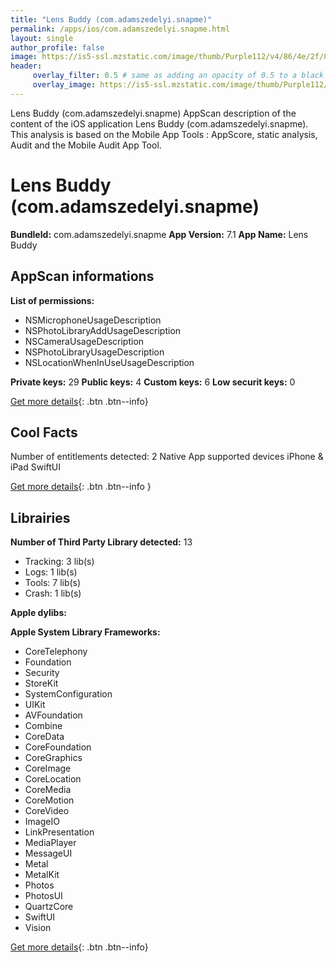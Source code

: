 ```yaml
---
title: "Lens Buddy (com.adamszedelyi.snapme)"
permalink: /apps/ios/com.adamszedelyi.snapme.html
layout: single
author_profile: false
image: https://is5-ssl.mzstatic.com/image/thumb/Purple112/v4/86/4e/2f/864e2fb0-6b3d-b049-b8a0-48b50bdd373e/AppIcon-1x_U007emarketing-0-7-85-220.jpeg/512x512bb.jpg
header: 
     overlay_filter: 0.5 # same as adding an opacity of 0.5 to a black background
     overlay_image: https://is5-ssl.mzstatic.com/image/thumb/Purple112/v4/86/4e/2f/864e2fb0-6b3d-b049-b8a0-48b50bdd373e/AppIcon-1x_U007emarketing-0-7-85-220.jpeg/512x512bb.jpg
---
```

Lens Buddy (com.adamszedelyi.snapme) AppScan description of the content of the iOS application Lens Buddy (com.adamszedelyi.snapme). This analysis is based on the Mobile App Tools : AppScore, static analysis, Audit and the Mobile Audit App Tool.

# Lens Buddy (com.adamszedelyi.snapme)

**BundleId:** com.adamszedelyi.snapme
**App Version:** 7.1
**App Name:** Lens Buddy


## AppScan informations 

**List of permissions:** 
- NSMicrophoneUsageDescription
- NSPhotoLibraryAddUsageDescription
- NSCameraUsageDescription
- NSPhotoLibraryUsageDescription
- NSLocationWhenInUseUsageDescription
  
  
**Private keys:** 29
**Public keys:** 4
**Custom keys:** 6
**Low securit keys:** 0
  
[Get more details](/pricing.html){: .btn .btn--info}

## Cool Facts

Number of entitlements detected: 2
Native App
supported devices iPhone & iPad
SwiftUI
  
[Get more details](/pricing.html){: .btn .btn--info }

## Librairies 
**Number of Third Party Library detected:** 13
- Tracking: 3 lib(s)
- Logs: 1 lib(s)
- Tools: 7 lib(s)
- Crash: 1 lib(s)


**Apple dylibs:**


**Apple System Library Frameworks:**
- CoreTelephony
- Foundation
- Security
- StoreKit
- SystemConfiguration
- UIKit
- AVFoundation
- Combine
- CoreData
- CoreFoundation
- CoreGraphics
- CoreImage
- CoreLocation
- CoreMedia
- CoreMotion
- CoreVideo
- ImageIO
- LinkPresentation
- MediaPlayer
- MessageUI
- Metal
- MetalKit
- Photos
- PhotosUI
- QuartzCore
- SwiftUI
- Vision


  
[Get more details](/pricing.html){: .btn .btn--info}

